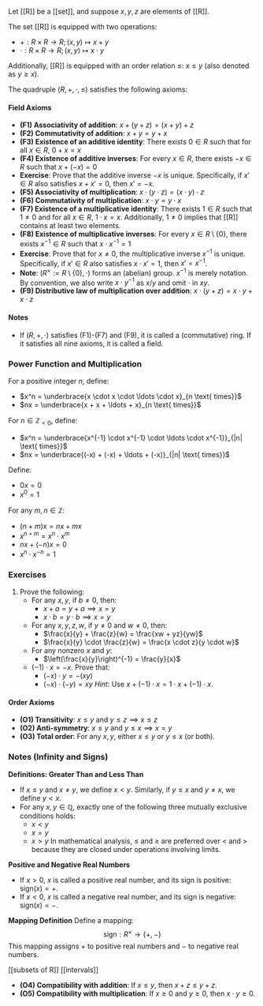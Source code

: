 Let [[R]] be a [[set]], and suppose $x, y, z$ are elements of [[R]].

The set [[R]] is equipped with two operations:
- $+ : R \times R \to R; (x, y) \mapsto x + y$
- $\cdot : R \times R \to R; (x, y) \mapsto x \cdot y$

Additionally, [[R]] is equipped with an order relation $\leq$: $x \leq y$ (also denoted as $y \geq x$).

The quadruple $(R, +, \cdot, \leq)$ satisfies the following axioms:

#### Field Axioms
- **(F1) Associativity of addition**: $x + (y + z) = (x + y) + z$
- **(F2) Commutativity of addition**: $x + y = y + x$
- **(F3) Existence of an additive identity**: There exists $0 \in R$ such that for all $x \in R$, $0 + x = x$
- **(F4) Existence of additive inverses**: For every $x \in R$, there exists $-x \in R$ such that $x + (-x) = 0$
- **Exercise**: Prove that the additive inverse $-x$ is unique. Specifically, if $x' \in R$ also satisfies $x + x' = 0$, then $x' = -x$.
- **(F5) Associativity of multiplication**: $x \cdot (y \cdot z) = (x \cdot y) \cdot z$
- **(F6) Commutativity of multiplication**: $x \cdot y = y \cdot x$
- **(F7) Existence of a multiplicative identity**: There exists $1 \in R$ such that $1 \neq 0$ and for all $x \in R$, $1 \cdot x = x$. Additionally, $1 \neq 0$ implies that [[R]] contains at least two elements.
- **(F8) Existence of multiplicative inverses**: For every $x \in R \setminus \{0\}$, there exists $x^{-1} \in R$ such that $x \cdot x^{-1} = 1$
- **Exercise**: Prove that for $x \neq 0$, the multiplicative inverse $x^{-1}$ is unique. Specifically, if $x' \in R$ also satisfies $x \cdot x' = 1$, then $x' = x^{-1}$.
- **Note**: $(R^\times := R \setminus \{0\}, \cdot)$ forms an (abelian) group. $x^{-1}$ is merely notation. By convention, we also write $x \cdot y^{-1}$ as $x / y$ and omit $\cdot$ in $xy$.
- **(F9) Distributive law of multiplication over addition**: $x \cdot (y + z) = x \cdot y + x \cdot z$

#### Notes
- If $(R, +, \cdot)$ satisfies (F1)-(F7) and (F9), it is called a (commutative) ring. If it satisfies all nine axioms, it is called a field.

### Power Function and Multiplication
For a positive integer $n$, define:
- $x^n = \underbrace{x \cdot x \cdot \ldots \cdot x}_{n \text{ times}}$
- $nx = \underbrace{x + x + \ldots + x}_{n \text{ times}}$

For $n \in \mathbb{Z}_{<0}$, define:
- $x^n = \underbrace{x^{-1} \cdot x^{-1} \cdot \ldots \cdot x^{-1}}_{|n| \text{ times}}$
- $nx = \underbrace{(-x) + (-x) + \ldots + (-x)}_{|n| \text{ times}}$

Define:
- $0x = 0$
- $x^0 = 1$

For any $m, n \in \mathbb{Z}$:
- $(n + m)x = nx + mx$
- $x^{n+m} = x^n \cdot x^m$
- $nx + (-n)x = 0$
- $x^n \cdot x^{-n} = 1$

### Exercises
1. Prove the following:
   - For any $x, y$, if $b \neq 0$, then:
     - $x + a = y + a \implies x = y$
     - $x \cdot b = y \cdot b \implies x = y$
   - For any $x, y, z, w$, if $y \neq 0$ and $w \neq 0$, then:
     - $\frac{x}{y} + \frac{z}{w} = \frac{xw + yz}{yw}$
     - $\frac{x}{y} \cdot \frac{z}{w} = \frac{x \cdot z}{y \cdot w}$
   - For any nonzero $x$ and $y$:
     - $\left(\frac{x}{y}\right)^{-1} = \frac{y}{x}$
   - $(-1) \cdot x = -x$. Prove that:
     - $(-x) \cdot y = -(xy)$
     - $(-x) \cdot (-y) = xy$
     *Hint*: Use $x + (-1) \cdot x = 1 \cdot x + (-1) \cdot x$.

#### Order Axioms
- **(O1) Transitivity**: $x \leq y$ and $y \leq z \implies x \leq z$
- **(O2) Anti-symmetry**: $x \leq y$ and $y \leq x \implies x = y$
- **(O3) Total order**: For any $x, y$, either $x \leq y$ or $y \leq x$ (or both).

### Notes (Infinity and Signs)

**Definitions: Greater Than and Less Than**
- If $x \leq y$ and $x \neq y$, we define $x < y$. Similarly, if $y \leq x$ and $y \neq x$, we define $y < x$.
- For any $x, y \in \mathbb{Q}$, exactly one of the following three mutually exclusive conditions holds:
  - $x < y$
  - $x = y$
  - $x > y$
In mathematical analysis, $\leq$ and $\geq$ are preferred over $<$ and $>$ because they are closed under operations involving limits.

**Positive and Negative Real Numbers**
- If $x > 0$, $x$ is called a positive real number, and its sign is positive: $\text{sign}(x) = +$.
- If $x < 0$, $x$ is called a negative real number, and its sign is negative: $\text{sign}(x) = -$.

**Mapping Definition**
Define a mapping:
$$\text{sign}: R^\times \to \{+, -\}$$
This mapping assigns $+$ to positive real numbers and $-$ to negative real numbers.

[[subsets of R]]
[[intervals]]

- **(O4) Compatibility with addition**: If $x \leq y$, then $x + z \leq y + z$.
- **(O5) Compatibility with multiplication**: If $x \geq 0$ and $y \geq 0$, then $x \cdot y \geq 0$.
